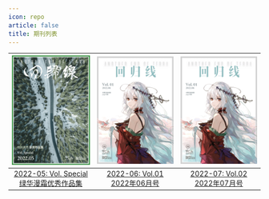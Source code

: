```yaml
---
icon: repo
article: false
title: 期刊列表
---
```




|<img src="./2022-05/res/cover.png">|<img src="./2022-06/cover.jpg">|<img src="./2022-06/cover.jpg">|
|:-:|:-:|:-:|
|[2022-05: Vol. Special <br>绿华漫霜优秀作品集](2022-05)|[2022-06: Vol.01 <br>2022年06月号](2022-06)|[2022-07: Vol.02 <br>2022年07月号](2022-07)|
